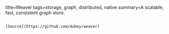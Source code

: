 title=Weaver
tags=storage, graph, distributed, native
summary=A scalable, fast, consistent graph store.
~~~~~~

[Source](https://github.com/dubey/weaver)

